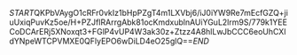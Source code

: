 $START$QKPbVAygO1cRFr0vkIz1bHpPZgT4m1LXVbj6/iJ0iYW9Re7mEcfGZQ+jiuUxiqPuvKz5oe/H+PZJfIRArrgAbk81ocKmdxublnAUiYGuL2lrm9S/779k1YEECoDCArERj5XNoxqt3+FGlP4vUP4W3ak30z+Ztzz4A8hlLwJbCCC6eoUhCXldYNpeWTCPVMXE0QFlyEPO6wDiLD4eO25glQ==$END$